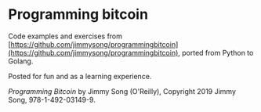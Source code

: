 # Programming bitcoin

Code examples and exercises from [https://github.com/jimmysong/programmingbitcoin](https://github.com/jimmysong/programmingbitcoin), ported from Python to Golang.

Posted for fun and as a learning experience.

*Programming Bitcoin* by Jimmy Song (O'Reilly), Copyright 2019 Jimmy Song, 978-1-492-03149-9.
